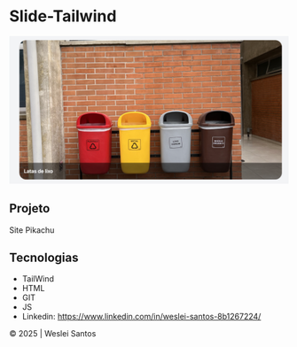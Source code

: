 # Slide-Tailwind
![](./imgs/Preview.png)

## Projeto
Site Pikachu

## Tecnologias
* TailWind
* HTML
* GIT
* JS
* Linkedin: https://www.linkedin.com/in/weslei-santos-8b1267224/

© 2025 | Weslei Santos
